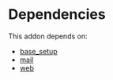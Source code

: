 # Dependencies

This addon depends on:

- [base_setup](../../../../../oca-ocb-core/odoo-bringout-oca-ocb-base_setup)
- [mail](../../../../../oca-ocb-core/odoo-bringout-oca-ocb-mail)
- [web](../../../../../oca-ocb-core/odoo-bringout-oca-ocb-web)
